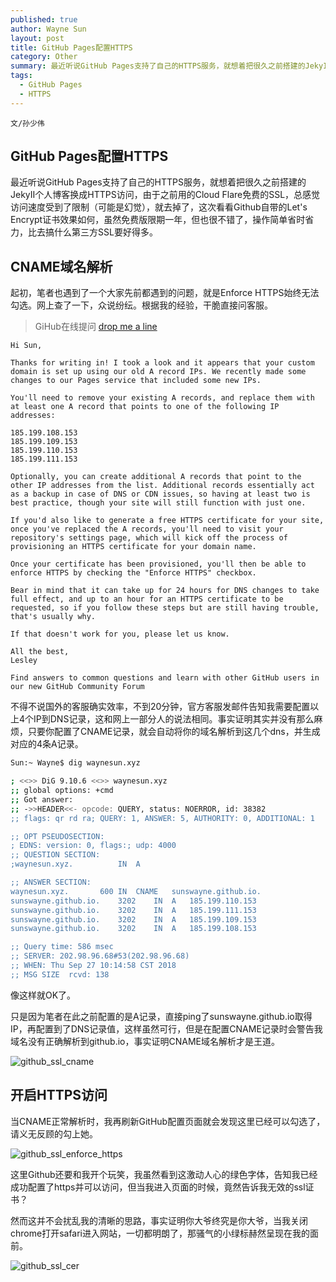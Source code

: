 ```yaml
---
published: true
author: Wayne Sun
layout: post
title: GitHub Pages配置HTTPS
category: Other
summary: 最近听说GitHub Pages支持了自己的HTTPS服务，就想着把很久之前搭建的JekyII个人博客换成HTTPS访问，由于之前用的Cloud Flare免费的SSL，总感觉访问速度受到了限制（可能是幻觉），就去掉了，这次看看Github自带的Let's Encrypt证书效果如何。
tags:
  - GitHub Pages
  - HTTPS
---
```


`文/孙少伟`

## GitHub Pages配置HTTPS ##

最近听说GitHub Pages支持了自己的HTTPS服务，就想着把很久之前搭建的JekyII个人博客换成HTTPS访问，由于之前用的Cloud Flare免费的SSL，总感觉访问速度受到了限制（可能是幻觉），就去掉了，这次看看Github自带的Let's Encrypt证书效果如何，虽然免费版限期一年，但也很不错了，操作简单省时省力，比去搞什么第三方SSL要好得多。

## CNAME域名解析 ##

起初，笔者也遇到了一个大家先前都遇到的问题，就是Enforce HTTPS始终无法勾选。网上查了一下，众说纷纭。根据我的经验，干脆直接问客服。 
> GiHub在线提问 <a href="https://github.com/contact" target="_blank">drop me a line</a>

	Hi Sun,

	Thanks for writing in! I took a look and it appears that your custom domain is set up using our old A record IPs. We recently made some changes to our Pages service that included some new IPs.

	You'll need to remove your existing A records, and replace them with at least one A record that points to one of the following IP addresses:

	185.199.108.153
	185.199.109.153
	185.199.110.153
	185.199.111.153

	Optionally, you can create additional A records that point to the other IP addresses from the list. Additional records essentially act as a backup in case of DNS or CDN issues, so having at least two is best practice, though your site will still function with just one.

	If you'd also like to generate a free HTTPS certificate for your site, once you've replaced the A records, you'll need to visit your repository's settings page, which will kick off the process of provisioning an HTTPS certificate for your domain name.

	Once your certificate has been provisioned, you'll then be able to enforce HTTPS by checking the "Enforce HTTPS" checkbox.

	Bear in mind that it can take up for 24 hours for DNS changes to take full effect, and up to an hour for an HTTPS certificate to be requested, so if you follow these steps but are still having trouble, that's usually why.

	If that doesn't work for you, please let us know.

	All the best, 
	Lesley

	Find answers to common questions and learn with other GitHub users in our new GitHub Community Forum

不得不说国外的客服确实效率，不到20分钟，官方客服发邮件告知我需要配置以上4个IP到DNS记录，这和网上一部分人的说法相同。事实证明其实并没有那么麻烦，只要你配置了CNAME记录，就会自动将你的域名解析到这几个dns，并生成对应的4条A记录。

``` bash
Sun:~ Wayne$ dig waynesun.xyz

; <<>> DiG 9.10.6 <<>> waynesun.xyz
;; global options: +cmd
;; Got answer:
;; ->>HEADER<<- opcode: QUERY, status: NOERROR, id: 38382
;; flags: qr rd ra; QUERY: 1, ANSWER: 5, AUTHORITY: 0, ADDITIONAL: 1

;; OPT PSEUDOSECTION:
; EDNS: version: 0, flags:; udp: 4000
;; QUESTION SECTION:
;waynesun.xyz.			IN	A

;; ANSWER SECTION:
waynesun.xyz.		600	IN	CNAME	sunswayne.github.io.
sunswayne.github.io.	3202	IN	A	185.199.110.153
sunswayne.github.io.	3202	IN	A	185.199.111.153
sunswayne.github.io.	3202	IN	A	185.199.109.153
sunswayne.github.io.	3202	IN	A	185.199.108.153

;; Query time: 586 msec
;; SERVER: 202.98.96.68#53(202.98.96.68)
;; WHEN: Thu Sep 27 10:14:58 CST 2018
;; MSG SIZE  rcvd: 138
```

像这样就OK了。

只是因为笔者在此之前配置的是A记录，直接ping了sunswayne.github.io取得IP，再配置到了DNS记录值，这样虽然可行，但是在配置CNAME记录时会警告我域名没有正确解析到github.io，事实证明CNAME域名解析才是王道。

![github_ssl_cname](https://i.loli.net/2018/09/27/5bac51ac4bd7b.png)

## 开启HTTPS访问 ##

当CNAME正常解析时，我再刷新GitHub配置页面就会发现这里已经可以勾选了，请义无反顾的勾上她。

![github_ssl_enforce_https](https://i.loli.net/2018/09/27/5bac62293e8dd.png)

这里Github还要和我开个玩笑，我虽然看到这激动人心的绿色字体，告知我已经成功配置了https并可以访问，但当我进入页面的时候，竟然告诉我无效的ssl证书？

然而这并不会扰乱我的清晰的思路，事实证明你大爷终究是你大爷，当我关闭chrome打开safari进入网站，一切都明朗了，那骚气的小绿标赫然呈现在我的面前。

![github_ssl_cer](https://i.loli.net/2018/09/27/5bac553b5c831.png)